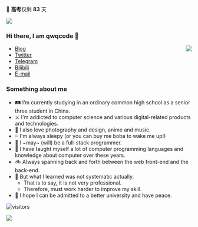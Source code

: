 <gk>🎐 <b>高考</b>仅剩 <b>83</b> 天</gk>

![](https://user-images.githubusercontent.com/22412567/89914023-fb3a6e80-dc26-11ea-82ba-5ed80e2ffb69.jpg)

### Hi there, I am qwqcode 👋

<img src="https://github-readme-stats.mrdulin.vercel.app/api?username=qwqcode&count_private=true&show_icons=true&hide_border=true&icon_color=586069&title_color=0366d6" align="right">

- [Blog](https://qwqaq.com/)
- [Twitter](https://twitter.com/qwqcode)
- [Telegram](https://t.me/qwqcode)
- [Bilibili](https://space.bilibili.com/9124283)
- [E-mail](mailto:qwqcode@gmail.com)

### Something about me

- 🛤 I’m currently studying in an ordinary common high school as a senior three student in China.
- ⚔️ I'm addicted to computer science and various digital-related products and technologies.
- 🌅 I also love photography and design, anime and music.
- 💦 I'm always sleepy (or you can buy me boba to wake me up!)
- 🥪 I ~may~ (will) be a full-stack programmer.
- 👀 I have taught myself a lot of computer programming languages and knowledge about computer over these years.
- 🚲 Always spanning back and forth between the web front-end and the back-end.
- 🌚 But what I learned was not systematic actually.
  - That is to say, it is not very professional.
  - Therefore, must work harder to improve my skill.
- 🎐 I hope I can be admitted to a better university and have peace.

![visitors](https://visitor-badge.laobi.icu/badge?page_id=qwqcode.visitor-badge)

<p><img align="left" src="https://github-readme-stats.vercel.app/api/top-langs?username=qwqcode&show_icons=true&locale=en&layout=compact&hide=html&langs_count=20" /></p>
